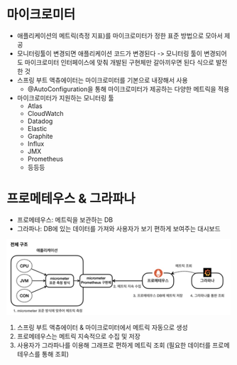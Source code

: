 # 마이크로미터
- 애플리케이션의 메트릭(측정 지표)를 마이크로미터가 정한 표준 방법으로 모아서 제공
- 모니터링툴이 변경되면 애플리케이션 코드가 변경된다 -> 모니터링 툴이 변경되어도 마이크로미터 인터페이스에 맞춰 개발된 구현체만 갈아끼우면 된다 식으로 발전한 것
- 스프링 부트 액츄에이터는 마이크로미터를 기본으로 내장해서 사용
  - @AutoConfiguration을 통해 마이크로미터가 제공하는 다양한 메트릭을 적용
- 마이크로미터가 지원하는 모니터링 툴
  - Atlas
  - CloudWatch
  - Datadog
  - Elastic
  - Graphite
  - Influx
  - JMX
  - Prometheus
  - 등등등

# 프로메테우스 & 그라파나
- 프로메테우스: 메트릭을 보관하는 DB
- 그라파나: DB에 있는 데이터를 가져와 사용자가 보기 편하게 보여주는 대시보드

![프로메테우스 그라파나 구조](../images/prometheus_grafana.png)

1. 스프링 부트 액츄에이터 & 마이크로미터에서 메트릭 자동으로 생성
2. 프로메테우스는 메트릭 지속적으로 수집 및 저장
3. 사용자가 그라파나를 이용해 그래프로 편하게 메트릭 조회 (필요한 데이터를 프로메테우스를 통해 조회)
